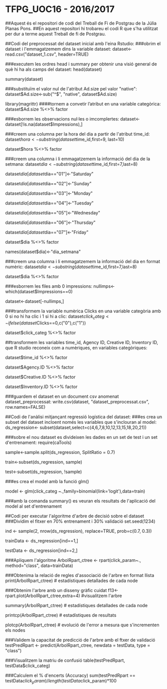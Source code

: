 # TFPG_UOC16 - 2016/2017
##Aquest és el repositori de codi del Treball de Fi de Postgrau de la Júlia Planas Pons.
##En aquest repositori hi trobareu el codi R que s'ha utilitzat per dur a terme aquest Treball de fi de Postgrau.

##Codi del preprocessat del dataset inicial amb l'eina Rstudio:
###obrim el dataset i l'emmagatzemem dins la variable dataset:
dataset<-read.csv("dataset_1.csv", header=TRUE)

###executem les ordres head i summary per obtenir una visió general de què hi ha als camps del dataset:
head(dataset)

summary(dataset)

###substituïm el valor nul de l'atribut Ad.size pel valor "native":
dataset$Ad.size<-sub("^$", "native", dataset$Ad.size)

library(magrittr)
####tornem a convetir l’atribut en una variable categòrica:
dataset$Ad.size %<>% factor

###esborrem les observacions nul·les o imcomplertes:
dataset<-dataset[!is.na(dataset$Impressions),]

###creem una columna per la hora del dia a partir de l'atribut time_id:
dataset$hora<- substring(dataset$time_id,first=9, last=10)

dataset$hora %<>% factor

###creem una columna i li emmagatzemem la informació del dia de la setmana:
dataset$dia<-substring(dataset$time_id,first=7,last=8)

dataset$dia[dataset$dia=="01"]<-"Saturday"

dataset$dia[dataset$dia=="02"]<-"Sunday"

dataset$dia[dataset$dia=="03"]<-"Monday"

dataset$dia[dataset$dia=="04"]<-"Tuesday"

dataset$dia[dataset$dia=="05"]<-"Wednesday"

dataset$dia[dataset$dia=="06"]<-"Thursday"

dataset$dia[dataset$dia=="07"]<-"Friday"

dataset$dia %<>% factor

names(dataset$dia)<-"dia_setmana"

###creem una columna i li emmagatzemem la informació del dia en format numèric:
dataset$dia<-substring(dataset$time_id,first=7,last=8)

dataset$dia %<>% factor

###esborrem les files amb 0 impressions:
nullimps<-which(dataset$Impressions==0)

dataset<-dataset[-nullimps,]

###transformem la variable numèrica Clicks en una variable categòria amb 0 si no hi ha clic i 1 si hi a clic:
dataset$click_categ<-ifelse(dataset$Clicks==0,c("0"),c("1"))

dataset$click_categ %<>% factor


##transformem les variables time_id, Agency ID, Creative ID, Inventory ID, que R studio reconeix com a numèriques, en variables categòriques:

dataset$time_id %<>% factor

dataset$Agency.ID %<>% factor

dataset$Creative.ID %<>% factor

dataset$Inventory.ID %<>% factor

###guardem el dataset en un document csv anomenat dataset_preprocessat:
write.csv(dataset, "dataset_preprocessat.csv", row.names=FALSE)

##Codi de l'anàlisi mitjançant regressió logística del dataset:
###es crea un subset del dataset incloent només les variables que s'inclouran al model:
ds_regression<- subset(dataset,select=c(4,6,7,8,10,12,13,15,18,20,21))

###sobre el nou dataset es divideixen les dades en un set de test i un set d'entrenament:
require(caTools)

sample<-sample.split(ds_regression, SplitRatio = 0.7)

train<-subset(ds_regression, sample)

test<-subset(ds_regression, !sample)

###es crea el model amb la funció glm()

model <- glm(click_categ ~.,family=binomial(link='logit'),data=train)

###amb la comanda summary() es veuran els resultats de l'aplicació del model al set d'entrenament

##Codi per executar l'algoritme d'arbre de decisió sobre el dataset
###Dividim el fitxer en 70% entrenament i 30% validació
set.seed(1234)

ind <- sample(2, nrow(ds_regression), replace=TRUE, prob=c(0.7, 0.3))

trainData <- ds_regression[ind==1,]

testData <- ds_regression[ind==2,]

###Apliquem l'algoritme
ArbolRpart_ctree <- rpart(click_param~., method="class", data=trainData)

###Obtenima la relació de regles d'associació de l'arbre en format llista
print(ArbolRpart_ctree) # estadístiques detallades de cada node

###Obtenim l'arbre amb un disseny gràfic cuidat
f13<-rpart.plot(ArbolRpart_ctree,extra=4) #visualitzem l'arbre

summary(ArbolRpart_ctree) # estadístiques detallades de cada node

printcp(ArbolRpart_ctree) # estadístiques de resultats

plotcp(ArbolRpart_ctree) # evolució de l'error a mesura que s'incrementen els nodes

###Validem la capacitat de predicció de l'arbre amb el ftxer de validació
testPredRpart <- predict(ArbolRpart_ctree, newdata = testData, type = "class")

###Visualitzem la matriu de confusió
table(testPredRpart, testData$click_categ)

###Calculem el % d'encerts (Accuracy)
sum(testPredRpart == testData$click_param)/ length(testData$click_param)*100

